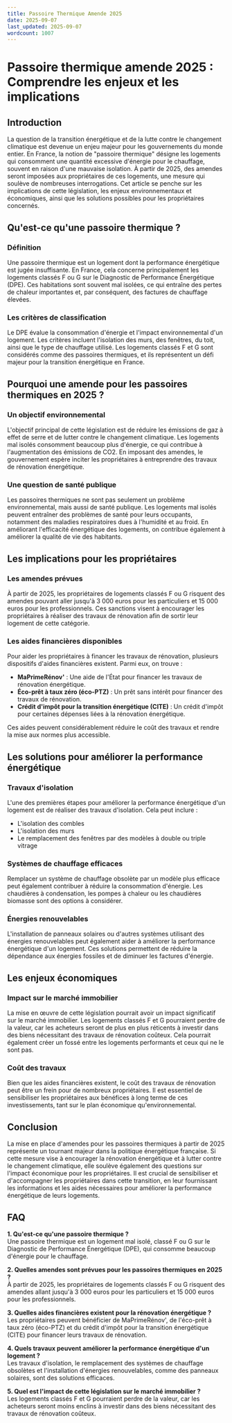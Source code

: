 ```yaml
---
title: Passoire Thermique Amende 2025
date: 2025-09-07
last_updated: 2025-09-07
wordcount: 1007
---
```


# Passoire thermique amende 2025 : Comprendre les enjeux et les implications

## Introduction

La question de la transition énergétique et de la lutte contre le changement climatique est devenue un enjeu majeur pour les gouvernements du monde entier. En France, la notion de "passoire thermique" désigne les logements qui consomment une quantité excessive d'énergie pour le chauffage, souvent en raison d'une mauvaise isolation. À partir de 2025, des amendes seront imposées aux propriétaires de ces logements, une mesure qui soulève de nombreuses interrogations. Cet article se penche sur les implications de cette législation, les enjeux environnementaux et économiques, ainsi que les solutions possibles pour les propriétaires concernés.

## Qu'est-ce qu'une passoire thermique ?

### Définition

Une passoire thermique est un logement dont la performance énergétique est jugée insuffisante. En France, cela concerne principalement les logements classés F ou G sur le Diagnostic de Performance Énergétique (DPE). Ces habitations sont souvent mal isolées, ce qui entraîne des pertes de chaleur importantes et, par conséquent, des factures de chauffage élevées.

### Les critères de classification

Le DPE évalue la consommation d'énergie et l'impact environnemental d'un logement. Les critères incluent l'isolation des murs, des fenêtres, du toit, ainsi que le type de chauffage utilisé. Les logements classés F et G sont considérés comme des passoires thermiques, et ils représentent un défi majeur pour la transition énergétique en France.

## Pourquoi une amende pour les passoires thermiques en 2025 ?

### Un objectif environnemental

L'objectif principal de cette législation est de réduire les émissions de gaz à effet de serre et de lutter contre le changement climatique. Les logements mal isolés consomment beaucoup plus d'énergie, ce qui contribue à l'augmentation des émissions de CO2. En imposant des amendes, le gouvernement espère inciter les propriétaires à entreprendre des travaux de rénovation énergétique.

### Une question de santé publique

Les passoires thermiques ne sont pas seulement un problème environnemental, mais aussi de santé publique. Les logements mal isolés peuvent entraîner des problèmes de santé pour leurs occupants, notamment des maladies respiratoires dues à l'humidité et au froid. En améliorant l'efficacité énergétique des logements, on contribue également à améliorer la qualité de vie des habitants.

## Les implications pour les propriétaires

### Les amendes prévues

À partir de 2025, les propriétaires de logements classés F ou G risquent des amendes pouvant aller jusqu'à 3 000 euros pour les particuliers et 15 000 euros pour les professionnels. Ces sanctions visent à encourager les propriétaires à réaliser des travaux de rénovation afin de sortir leur logement de cette catégorie.

### Les aides financières disponibles

Pour aider les propriétaires à financer les travaux de rénovation, plusieurs dispositifs d'aides financières existent. Parmi eux, on trouve :

- **MaPrimeRénov'** : Une aide de l'État pour financer les travaux de rénovation énergétique.
- **Éco-prêt à taux zéro (éco-PTZ)** : Un prêt sans intérêt pour financer des travaux de rénovation.
- **Crédit d'impôt pour la transition énergétique (CITE)** : Un crédit d'impôt pour certaines dépenses liées à la rénovation énergétique.

Ces aides peuvent considérablement réduire le coût des travaux et rendre la mise aux normes plus accessible.

## Les solutions pour améliorer la performance énergétique

### Travaux d'isolation

L'une des premières étapes pour améliorer la performance énergétique d'un logement est de réaliser des travaux d'isolation. Cela peut inclure :

- L'isolation des combles
- L'isolation des murs
- Le remplacement des fenêtres par des modèles à double ou triple vitrage

### Systèmes de chauffage efficaces

Remplacer un système de chauffage obsolète par un modèle plus efficace peut également contribuer à réduire la consommation d'énergie. Les chaudières à condensation, les pompes à chaleur ou les chaudières biomasse sont des options à considérer.

### Énergies renouvelables

L'installation de panneaux solaires ou d'autres systèmes utilisant des énergies renouvelables peut également aider à améliorer la performance énergétique d'un logement. Ces solutions permettent de réduire la dépendance aux énergies fossiles et de diminuer les factures d'énergie.

## Les enjeux économiques

### Impact sur le marché immobilier

La mise en œuvre de cette législation pourrait avoir un impact significatif sur le marché immobilier. Les logements classés F et G pourraient perdre de la valeur, car les acheteurs seront de plus en plus réticents à investir dans des biens nécessitant des travaux de rénovation coûteux. Cela pourrait également créer un fossé entre les logements performants et ceux qui ne le sont pas.

### Coût des travaux

Bien que les aides financières existent, le coût des travaux de rénovation peut être un frein pour de nombreux propriétaires. Il est essentiel de sensibiliser les propriétaires aux bénéfices à long terme de ces investissements, tant sur le plan économique qu'environnemental.

## Conclusion

La mise en place d'amendes pour les passoires thermiques à partir de 2025 représente un tournant majeur dans la politique énergétique française. Si cette mesure vise à encourager la rénovation énergétique et à lutter contre le changement climatique, elle soulève également des questions sur l'impact économique pour les propriétaires. Il est crucial de sensibiliser et d'accompagner les propriétaires dans cette transition, en leur fournissant les informations et les aides nécessaires pour améliorer la performance énergétique de leurs logements.

## FAQ

**1. Qu'est-ce qu'une passoire thermique ?**  
Une passoire thermique est un logement mal isolé, classé F ou G sur le Diagnostic de Performance Énergétique (DPE), qui consomme beaucoup d'énergie pour le chauffage.

**2. Quelles amendes sont prévues pour les passoires thermiques en 2025 ?**  
À partir de 2025, les propriétaires de logements classés F ou G risquent des amendes allant jusqu'à 3 000 euros pour les particuliers et 15 000 euros pour les professionnels.

**3. Quelles aides financières existent pour la rénovation énergétique ?**  
Les propriétaires peuvent bénéficier de MaPrimeRénov', de l'éco-prêt à taux zéro (éco-PTZ) et du crédit d'impôt pour la transition énergétique (CITE) pour financer leurs travaux de rénovation.

**4. Quels travaux peuvent améliorer la performance énergétique d'un logement ?**  
Les travaux d'isolation, le remplacement des systèmes de chauffage obsolètes et l'installation d'énergies renouvelables, comme des panneaux solaires, sont des solutions efficaces.

**5. Quel est l'impact de cette législation sur le marché immobilier ?**  
Les logements classés F et G pourraient perdre de la valeur, car les acheteurs seront moins enclins à investir dans des biens nécessitant des travaux de rénovation coûteux.